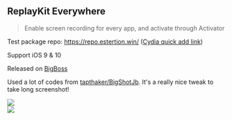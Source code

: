 ## ReplayKit Everywhere  
> Enable screen recording for every app, and activate through Activator  

Test package repo: https://repo.estertion.win/ ([Cydia quick add link](cydia://url/https://cydia.saurik.com/api/share#?source=https://repo.estertion.win/))

Support iOS 9 & 10  

Released on [BigBoss](http://cydia.saurik.com/package/com.estertion.replaykiteverywhere/)  

Used a lot of codes from [tapthaker/BigShotJb](https://github.com/tapthaker/BigShotJb/). It's a really nice tweak to take long screenshot!  

![](https://estertion.win/wp-content/uploads/2018/01/2eb528e2622020bc8c4c7d65f6002639c5853848.png)  
![](https://estertion.win/wp-content/uploads/2018/01/a6d8e9b6b7144c4169d9f929c91cdcd10594db4c.jpg)  

